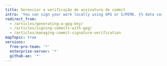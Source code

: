 ```yaml
---
title: Gerenciar a verificação de assinatura de commit
intro: 'You can sign your work locally using GPG or S/MIME. {% data variables.product.product_name %} irá verificar essas assinaturas para que outras pessoas saibam que seus commits vêm de uma fonte de confiança. {% if currentVersion == "free-pro-team@latest" %} {% data variables.product.product_name %} irá assinar automaticamente os commits que você fizer usando a interface da web.{% data variables.product.product_name %}{% endif %}'
redirect_from:
  - /articles/generating-a-gpg-key/
  - /articles/signing-commits-with-gpg/
  - /articles/managing-commit-signature-verification
mapTopic: true
versions:
  free-pro-team: '*'
  enterprise-server: '*'
  github-ae: '*'
---
```


